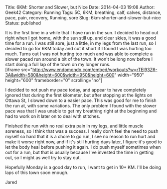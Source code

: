 Title: 6KM: Shorter and Slower, but Nice
Date: 2014-04-03 19:08
Author: Geek42
Category: Running
Tags: 5C, 6KM, breathing, calf, calves, distance, pace, pain, recovery, Running, sore
Slug: 6km-shorter-and-slower-but-nice
Status: published

It is the first time in a while that I have run in the sun. I decided to
head out right when I got home, with the sun still up, and clear skies,
it was a good time for a run. I was still sore, just a little, in my
legs from the last run, so I decided to go for 6KM today and cut it
short if I found I was hurting too much. Turns out I was not hurting too
much and was able to complete a slower paced run around a bit of the
town. It won't be long now before I start doing a full lap of the town
on my longer runs.  
\[iframe
src="http://www.endomondo.com/embed/workouts?w=rTEl93Z6-3A&width=580&height=600&width=950&height=600"
width="950" height="600" frameborder="0" scrolling="no"\]  
<!--more-->  
I decided to not push my pace today, and appear to have completely
ignored that during the first kilometer, but after stopping at the
lights on Ottawa St, I slowed down to a easier pace. This was good for
me to finish the run at, with some variations. The only problem I found
with the slower pace was that I was unable to get my breathing right at
the beginning and had to work on it later on to deal with stitches.

Finished the run with no real extra pain in my legs, and little muscle
soreness, so I think that was a success. I really don't feel the need to
push myself so hard that it is a chore to go run, I see no reason to run
hurt and make it worse right now, and if it's still hurting days later,
I figure it's good to let the body heal before pushing it again. I do
push myself sometimes when out for a run, but that is usually because
I've invested the time in getting out, so I might as well try to stay
out.

Hopefully Monday is a good day to run, I want to get in 10+ KM. I'll be
doing laps of this town soon enough.

Jared
